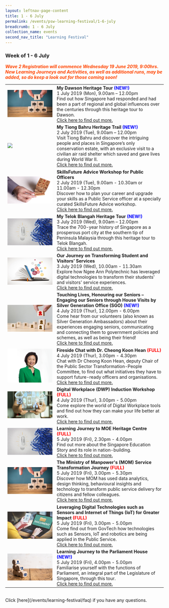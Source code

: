 ```yaml
---
layout: leftnav-page-content
title: 1 - 6 July
permalink: /events/psw-learning-festival/1-6-july
breadcrumb: 1 - 6 July
collection_name: events
second_nav_title: "Learning Festival"
---
```


<!--
---
layout: simple-page
title: learning festival
permalink: /learning-festival/1-6-july
breadcrumb: Learning Festival
---
-->
### Week of 1 - 6 July

<font color="orangered"><i><b>Wave 2 Registration will commence Wednesday 19 June 2019, 9:00hrs. New Learning Journeys and Activities, as well as additional runs, may be added, so do keep a look out for those coming soon!</b></i></font>

<table>
<tr>
    <td>
      <a href="/events/learning-journeys/event-details/LJ_DawsonTour"> <img src="/images/Engage2.jpeg" /></a>
    </td>
    <td>
      <b>My Dawson Heritage Tour<font color="blue"> (NEW!)</font></b>
      <br>1 July 2019 (Mon), 9.00am – 12.00pm 
      <br>Find out how Singapore had responded and had been a part of regional and global influences over the centuries through this heritage tour to Dawson.
      <br><a href="/events/learning-journeys/event-details/LJ_DawsonTour">Click here to find out more.</a>
    </td>
</tr>  
<tr>
    <td>
      <a href="/events/learning-journeys/event-details/LJ_TBHT"> <img src="/images/Serve1.jpeg" /></a>
    </td>
    <td>
      <b>My Tiong Bahru Heritage Trail<font color="blue"> (NEW!)</font></b>
      <br>2 July 2019 (Tue), 9.00am – 12.00pm 
      <br>Visit Tiong Bahru and discover the intriguing people and places in Singapore’s only conservation estate, with an exclusive visit to a civilian air raid shelter which saved and gave lives during World War II.
      <br><a href="/events/learning-journeys/event-details/LJ_TBHT">Click here to find out more.</a>
    </td>
</tr>  
<tr>
    <td>
      <a href="/events/learning-journeys/event-details/LA_SFAWfPO"> <img src="/images/SkillUp2.jpg" /></a>
    </td>
    <td>
      <b>SkillsFuture Advice Workshop for Public Officers</b>
      <br>2 July 2019 (Tue), 9.00am - 10.30am or 11.00am - 12.30pm
      <br>Discover how to plan your career and upgrade your skills as a Public Service officer at a specially curated SkillsFuture Advice workshop. 
      <br><a href="/events/learning-journeys/event-details/LA_SFAWfPO">Click here to find out more.</a>
    </td>
  </tr>
<tr>
    <td>
      <a href="/events/learning-journeys/event-details/LJ_TelokBlangahTour"> <img src="/images/Innovate1.jpg" /></a>
    </td>
    <td>
      <b>My Telok Blangah Heritage Tour<font color="blue"> (NEW!)</font></b>
      <br>3 July 2019 (Wed), 9.00am – 12.00pm
      <br>Trace the 700-year history of Singapore as a prosperous port city at the southern tip of Peninsula Malaysia through this heritage tour to Telok Blangah.
      <br><a href="/events/learning-journeys/event-details/LJ_TelokBlangahTour">Click here to find out more.</a>
    </td>
</tr>  
<tr>
    <td>
      <a href="/events/learning-journeys/event-details/LJ_OJoTSaVS"> <img src="/images/SkillUp1.jpg" /></a>
    </td>
    <td>
      <b>Our Journey on Transforming Student and Visitors’ Services</b>
      <br>3 July 2019 (Wed), 10.00am - 11.30am
      <br>Explore how Ngee Ann Polytechnic has leveraged digital technologies to transform their students' and visitors' service experiences.
      <br><a href="/events/learning-journeys/event-details/LJ_OJoTSaVS">Click here to find out more.</a>
    </td>
  </tr>  
<tr>
    <td>
      <a href="/events/learning-journeys/event-details/LJ_SGOEngage"> <img src="/images/Engage1.jpg" /></a>
    </td>
    <td>
      <b>Touching Lives, Honouring our Seniors – Engaging our Seniors through House Visits by Silver Generation Office (SGO)<font color="blue"> (NEW!)</font></b>
      <br>4 July 2019 (Thur), 12.00pm - 6.00pm
      <br>Come hear from our volunteers (also known as Silver Generation Ambassadors) about their experiences engaging seniors, communicating and connecting them to government policies and schemes, as well as being their friend!
      <br><a href="/events/learning-journeys/event-details/LJ_SGOEngage">Click here to find out more.</a>
    </td>
</tr>  
<tr>
    <td>
      <a href="/events/learning-journeys/event-details/LC_FC_HDB"> <img src="/images/CEO HDB Dr Cheong Koon Hean.png" /></a>
    </td>
    <td>
      <b>Fireside Chat with Dr. Cheong Koon Hean<font color="red"> (FULL)</font></b>
      <br>4 July 2019 (Thur), 3.00pm - 4.30pm
      <br>Chat with Dr Cheong Koon Hean, deputy Chair of the Public Sector Transformation-People Committee, to find out what initiatives they have to support future-ready officers and organisations.
      <br><a href="/events/learning-journeys/event-details/LC_FC_HDB">Click here to find out more.</a>
    </td>
  </tr>
  <tr>
    <td>
      <a href="/events/learning-journeys/event-details/LA_DWP"> <img src="/images/Digital1.jpeg" /></a>
    </td>
    <td>
      <b>Digital Workplace (DWP) Induction Workshop<font color="red"> (FULL)</font></b>
      <br>4 July 2019 (Thur), 3.00pm - 5.00pm   
      <br>Come explore the world of Digital Workplace tools and find out how they can make your life better at work. 
      <br><a href="/events/learning-journeys/event-details/LA_DWP">Click here to find out more.</a>
    </td>
  </tr>  
  <tr>
    <td> 
      <a href="/events/learning-journeys/event-details/LJ_moeheritage"> <img src="/images/Innovate1.jpg" /></a>
    </td>
    <td>
      <b>Learning Journey to MOE Heritage Centre<font color="red"> (FULL)</font></b>
      <br>5 July 2019 (Fri), 2.30pm - 4.00pm
      <br>Find out more about the Singapore Education Story and its role in nation-building.
      <br><a href="/events/learning-journeys/event-details/LJ_moeheritage">Click here to find out more.</a>
    </td>
  </tr>  
  <tr>
     <td>
      <a href="/events/learning-journeys/event-details/LJ_momservice"> <img src="/images/Engage2.jpeg" /></a>
    </td>
    <td>
      <b>The Ministry of Manpower's (MOM) Service Transformation Journey<font color="red"> (FULL)</font></b>
      <br>5 July 2019 (Fri), 3.00pm - 5.30pm
      <br>Discover how MOM has used data analytics, design thinking, behavioural insights and technology to transform public service delivery for citizens and fellow colleagues. 
      <br><a href="/events/learning-journeys/event-details/LJ_momservice">Click here to find out more.</a>
    </td>
  </tr>
  <tr>
    <td>
      <a href="/events/learning-journeys/event-details/LJ_sensoriot"> <img src="/images/Digital2.jpg" /></a>
    </td>
    <td>
      <b>Leveraging Digital Technologies such as Sensors and Internet of Things (IoT) for Greater Impact <font color="red"> (FULL)</font></b>
      <br>5 July 2019 (Fri), 3.00pm - 5.00pm
      <br>Come find out from GovTech how technologies such as Sensors, IoT and robotics are being applied in the Public Service.
      <br><a href="/events/learning-journeys/event-details/LJ_sensoriot">Click here to find out more.</a>
    </td>
  </tr>
  <tr>
    <td>
      <a href="/events/learning-journeys/event-details/LJ_ ParliamentHouse"> <img src="/images/Engage 3.jpeg" /></a>
    </td>
    <td>
      <b>Learning Journey to the Parliament House<font color="blue"> (NEW!)</font></b>
      <br>5 July 2019 (Fri), 4.00pm - 5.00pm
      <br>Familiarise yourself with the functions of Parliament, an integral part of the Legislature of Singapore, through this tour.        <br><a href="/events/learning-journeys/event-details/LJ_ ParliamentHouse">Click here to find out more.</a>
    </td>
  </tr>
</table>
<br> Click [here](/events/learning-festival/faq) if you have any questions. 
